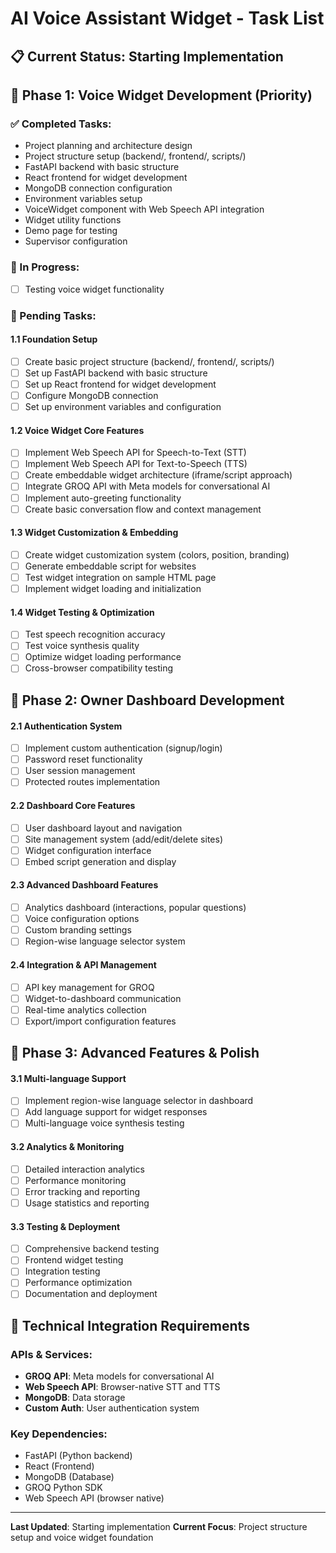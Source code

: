 # AI Voice Assistant Widget - Task List

## 📋 Current Status: Starting Implementation

## 🎯 Phase 1: Voice Widget Development (Priority)

### ✅ Completed Tasks:
- Project planning and architecture design
- Project structure setup (backend/, frontend/, scripts/)
- FastAPI backend with basic structure
- React frontend for widget development
- MongoDB connection configuration
- Environment variables setup
- VoiceWidget component with Web Speech API integration
- Widget utility functions
- Demo page for testing
- Supervisor configuration

### 🚧 In Progress:
- [ ] Testing voice widget functionality

### 📝 Pending Tasks:

#### 1.1 Foundation Setup
- [ ] Create basic project structure (backend/, frontend/, scripts/)
- [ ] Set up FastAPI backend with basic structure
- [ ] Set up React frontend for widget development  
- [ ] Configure MongoDB connection
- [ ] Set up environment variables and configuration

#### 1.2 Voice Widget Core Features
- [ ] Implement Web Speech API for Speech-to-Text (STT)
- [ ] Implement Web Speech API for Text-to-Speech (TTS)
- [ ] Create embeddable widget architecture (iframe/script approach)
- [ ] Integrate GROQ API with Meta models for conversational AI
- [ ] Implement auto-greeting functionality
- [ ] Create basic conversation flow and context management

#### 1.3 Widget Customization & Embedding
- [ ] Create widget customization system (colors, position, branding)
- [ ] Generate embeddable script for websites
- [ ] Test widget integration on sample HTML page
- [ ] Implement widget loading and initialization

#### 1.4 Widget Testing & Optimization
- [ ] Test speech recognition accuracy
- [ ] Test voice synthesis quality
- [ ] Optimize widget loading performance
- [ ] Cross-browser compatibility testing

## 🎯 Phase 2: Owner Dashboard Development

#### 2.1 Authentication System
- [ ] Implement custom authentication (signup/login)
- [ ] Password reset functionality
- [ ] User session management
- [ ] Protected routes implementation

#### 2.2 Dashboard Core Features
- [ ] User dashboard layout and navigation
- [ ] Site management system (add/edit/delete sites)
- [ ] Widget configuration interface
- [ ] Embed script generation and display

#### 2.3 Advanced Dashboard Features
- [ ] Analytics dashboard (interactions, popular questions)
- [ ] Voice configuration options
- [ ] Custom branding settings
- [ ] Region-wise language selector system

#### 2.4 Integration & API Management
- [ ] API key management for GROQ
- [ ] Widget-to-dashboard communication
- [ ] Real-time analytics collection
- [ ] Export/import configuration features

## 🎯 Phase 3: Advanced Features & Polish

#### 3.1 Multi-language Support
- [ ] Implement region-wise language selector in dashboard
- [ ] Add language support for widget responses
- [ ] Multi-language voice synthesis testing

#### 3.2 Analytics & Monitoring
- [ ] Detailed interaction analytics
- [ ] Performance monitoring
- [ ] Error tracking and reporting
- [ ] Usage statistics and reporting

#### 3.3 Testing & Deployment
- [ ] Comprehensive backend testing
- [ ] Frontend widget testing
- [ ] Integration testing
- [ ] Performance optimization
- [ ] Documentation and deployment

## 🔧 Technical Integration Requirements

### APIs & Services:
- **GROQ API**: Meta models for conversational AI
- **Web Speech API**: Browser-native STT and TTS
- **MongoDB**: Data storage
- **Custom Auth**: User authentication system

### Key Dependencies:
- FastAPI (Python backend)
- React (Frontend)
- MongoDB (Database)
- GROQ Python SDK
- Web Speech API (browser native)

---

**Last Updated**: Starting implementation
**Current Focus**: Project structure setup and voice widget foundation